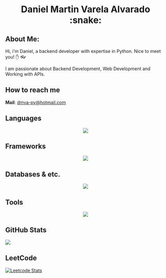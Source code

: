 <div align="center">
   <h1>Daniel Martin Varela Alvarado  :snake:</h1>
</div>

## About Me:
Hi, i'm Daniel, a backend developer with expertise in Python. Nice to meet you! :raised_hand:  :eyeglasses:

I am passionate about Backend Development, Web Development and Working with APIs.

## How to reach me

**Mail**: dmva-py@hotmail.com

## **Languages**
<p align="center">
  <a href="https://skillicons.dev">
    <img src="https://skillicons.dev/icons?i=python,javascript,html,bash,c#&theme=dark" />
  </a>
</p>

## **Frameworks**
<p align="center">
  <a href="https://skillicons.dev">
    <img src="https://skillicons.dev/icons?i=flask,fastapi,django,nodejs,react,next&theme=dark" />
  </a>
</p>

## **Databases & etc.**
<p align="center">
  <a href="https://skillicons.dev">
    <img src="https://skillicons.dev/icons?i=postgres,mysql,sqlite,redis,mongodb,graphql&theme=dark" />
  </a>
</p>

## **Tools**
<p align="center">
  <a href="https://skillicons.dev">
    <img src="https://skillicons.dev/icons?i=docker,aws,git,linux,css,sass,tailwind&theme=dark" />
  </a>
</p>

## GitHub Stats
![](https://github-readme-stats.vercel.app/api/top-langs/?username=DMVA-PY&theme=dark&hide_border=false&include_all_commits=true&count_private=true&layout=compact)

## LeetCode
[![Leetcode Stats](https://leetcard.jacoblin.cool/DMVA-PY?theme=nord&extension=activity)](https://leetcode.com/DMVA-PY)
